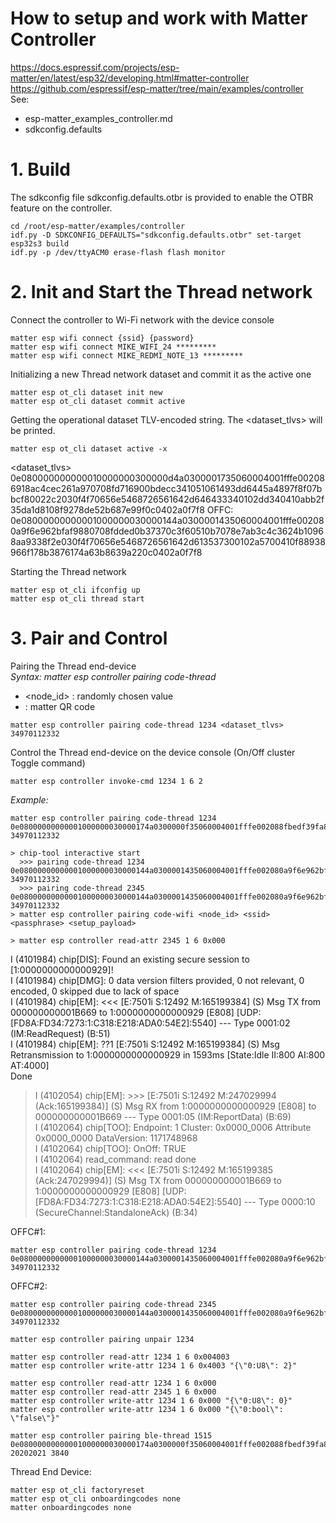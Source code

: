 # How to setup and work with Matter Controller
https://docs.espressif.com/projects/esp-matter/en/latest/esp32/developing.html#matter-controller  
https://github.com/espressif/esp-matter/tree/main/examples/controller  
See:   
  - esp-matter_examples_controller.md  
  - sdkconfig.defaults  

# 1. Build

The sdkconfig file sdkconfig.defaults.otbr is provided to enable the OTBR feature on the controller.
~~~
cd /root/esp-matter/examples/controller
idf.py -D SDKCONFIG_DEFAULTS="sdkconfig.defaults.otbr" set-target esp32s3 build
idf.py -p /dev/ttyACM0 erase-flash flash monitor
~~~

# 2. Init and Start the Thread network

Connect the controller to Wi-Fi network with the device console
~~~
matter esp wifi connect {ssid} {password}
matter esp wifi connect MIKE_WIFI_24 *********
matter esp wifi connect MIKE_REDMI_NOTE_13 *********
~~~

Initializing a new Thread network dataset and commit it as the active one
~~~
matter esp ot_cli dataset init new
matter esp ot_cli dataset commit active
~~~

Getting the operational dataset TLV-encoded string. The <dataset_tlvs> will be printed.
~~~
matter esp ot_cli dataset active -x
~~~
<dataset_tlvs>
0e080000000000010000000300000d4a0300001735060004001fffe002086918ac4cec261a970708fd716900bdecc341051061493dd6445a4897f8f07bbcf80022c2030f4f70656e5468726561642d646433340102dd340410abb2f35da1d8108f9278de52b687e99f0c0402a0f7f8
OFFC: 0e08000000000001000000030000144a0300001435060004001fffe002080a9f6e962bfaf9880708fdded0b37370c3f60510b7078e7ab3c4c3624b10968aa9338f2e030f4f70656e5468726561642d613537300102a5700410f88938966f178b3876174a63b8639a220c0402a0f7f8

Starting the Thread network
~~~
matter esp ot_cli ifconfig up
matter esp ot_cli thread start
~~~

# 3. Pair and Control

Pairing the Thread end-device  
*Syntax: matter esp controller pairing code-thread <nodeid> <dataset> <payload>*  
- <node_id> : randomly chosen value  
- <payload> : matter QR code  

~~~
matter esp controller pairing code-thread 1234 <dataset_tlvs> 34970112332
~~~

Control the Thread end-device on the device console (On/Off cluster Toggle command)
~~~
matter esp controller invoke-cmd 1234 1 6 2
~~~

*Example:*
~~~
matter esp controller pairing code-thread 1234 0e08000000000001000000030000174a0300000f35060004001fffe002088fbedf39fa8516870708fd39593d4bdb6a430510ed823d77790b1f415530bbef3678ddb0030f4f70656e5468726561642d3131363601021166041062a21d4edaa262bb779fc2c9923516490c0402a0f7f8 34970112332

> chip-tool interactive start
  >>> pairing code-thread 1234 0e08000000000001000000030000144a0300001435060004001fffe002080a9f6e962bfaf9880708fdded0b37370c3f60510b7078e7ab3c4c3624b10968aa9338f2e030f4f70656e5468726561642d613537300102a5700410f88938966f178b3876174a63b8639a220c0402a0f7f8 34970112332
  >>> pairing code-thread 2345 0e08000000000001000000030000144a0300001435060004001fffe002080a9f6e962bfaf9880708fdded0b37370c3f60510b7078e7ab3c4c3624b10968aa9338f2e030f4f70656e5468726561642d613537300102a5700410f88938966f178b3876174a63b8639a220c0402a0f7f8 34970112332
> matter esp controller pairing code-wifi <node_id> <ssid> <passphrase> <setup_payload>

> matter esp controller read-attr 2345 1 6 0x000
~~~
I (4101984) chip[DIS]: Found an existing secure session to [1:0000000000000929]!  
I (4101984) chip[DMG]: 0 data version filters provided, 0 not relevant, 0 encoded, 0 skipped due to lack of space  
I (4101984) chip[EM]: <<< [E:7501i S:12492 M:165199384] (S) Msg TX from 000000000001B669 to 1:0000000000000929 [E808] [UDP:[FD8A:FD34:7273:1:C318:E218:ADA0:54E2]:5540] --- Type 0001:02 (IM:ReadRequest) (B:51)  
I (4101984) chip[EM]: ??1 [E:7501i S:12492 M:165199384] (S) Msg Retransmission to 1:0000000000000929 in 1593ms [State:Idle II:800 AI:800 AT:4000]  
Done  
> I (4102054) chip[EM]: >>> [E:7501i S:12492 M:247029994 (Ack:165199384)] (S) Msg RX from 1:0000000000000929 [E808] to 000000000001B669 --- Type 0001:05 (IM:ReportData) (B:69)  
I (4102064) chip[TOO]: Endpoint: 1 Cluster: 0x0000_0006 Attribute 0x0000_0000 DataVersion: 1171748968  
I (4102064) chip[TOO]:   OnOff: TRUE  
I (4102064) read_command: read done  
I (4102064) chip[EM]: <<< [E:7501i S:12492 M:165199385 (Ack:247029994)] (S) Msg TX from 000000000001B669 to 1:0000000000000929 [E808] [UDP:[FD8A:FD34:7273:1:C318:E218:ADA0:54E2]:5540] --- Type 0000:10 (SecureChannel:StandaloneAck) (B:34)  
  
  
OFFC#1:
~~~
matter esp controller pairing code-thread 1234 0e08000000000001000000030000144a0300001435060004001fffe002080a9f6e962bfaf9880708fdded0b37370c3f60510b7078e7ab3c4c3624b10968aa9338f2e030f4f70656e5468726561642d613537300102a5700410f88938966f178b3876174a63b8639a220c0402a0f7f8 34970112332  
~~~
OFFC#2:
~~~
matter esp controller pairing code-thread 2345 0e08000000000001000000030000144a0300001435060004001fffe002080a9f6e962bfaf9880708fdded0b37370c3f60510b7078e7ab3c4c3624b10968aa9338f2e030f4f70656e5468726561642d613537300102a5700410f88938966f178b3876174a63b8639a220c0402a0f7f8 34970112332  

matter esp controller pairing unpair 1234  
  
matter esp controller read-attr 1234 1 6 0x004003  
matter esp controller write-attr 1234 1 6 0x4003 "{\"0:U8\": 2}"  
  
matter esp controller read-attr 1234 1 6 0x000  
matter esp controller read-attr 2345 1 6 0x000  
matter esp controller write-attr 1234 1 6 0x000 "{\"0:U8\": 0}"  
matter esp controller write-attr 1234 1 6 0x000 "{\"0:bool\": \"false\"}"  

matter esp controller pairing ble-thread 1515 0e08000000000001000000030000174a0300000f35060004001fffe002088fbedf39fa8516870708fd39593d4bdb6a430510ed823d77790b1f415530bbef3678ddb0030f4f70656e5468726561642d3131363601021166041062a21d4edaa262bb779fc2c9923516490c0402a0f7f8 20202021 3840
~~~

Thread End Device:
~~~
matter esp ot_cli factoryreset
matter esp ot_cli onboardingcodes none
matter onboardingcodes none
~~~
